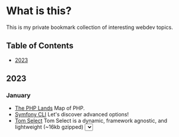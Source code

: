 # What is this?

This is my private bookmark collection of interesting webdev topics. 

## Table of Contents

  * [2023](#2023)

## 2023

### January

- [The PHP Lands](https://lands.php.earth/) Map of PHP.
- [Symfony CLI](https://jmsche.fr/en/blog/symfony-cli-lets-discover-advanced-options) Let's discover advanced options!
- [Tom Select](https://tom-select.js.org/) Tom Select is a dynamic, framework agnostic, and lightweight (~16kb gzipped) <select> UI control.
